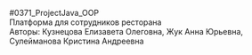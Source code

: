 #0371_ProjectJava_OOP  
Платформа для сотрудников ресторана  
Авторы: Кузнецова Елизавета Олеговна, Жук Анна Юрьевна, Сулейманова Кристина Андреевна
